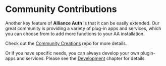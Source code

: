 # Community Contributions

Another key feature of **Alliance Auth** is that it can be easily extended. Our great community is providing a variety of plug-in apps and services, which you can choose from to add more functions to your AA installation.

Check out the [Community Creations](https://gitlab.com/allianceauth/community-creations) repo for more details.

Or if you have specific needs, you can always develop your own plugin-apps and services. Please see the [Development](/development/index.md) chapter for details.
